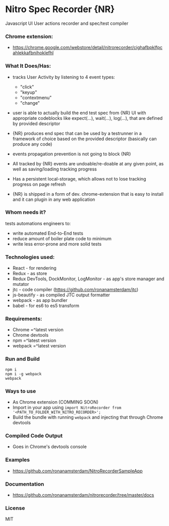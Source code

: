# Nitro Spec Recorder {NR}

Javascript UI User actions recorder and spec/test compiler


### Chrome extension:
  - https://chrome.google.com/webstore/detail/nitrorecorder/cighafbpklfpcahlekkafbnihoklefhl

### What It Does/Has:

  - tracks User Activity by listening to 4 event types:

      - "click"
      - "keyup"
      - "contextmenu"
      - "change"

  - user is able to actually build the end test spec from {NR} UI with appropriate codeblocks like expect(...), wait(...), log(...), that are defined by provided descriptor

  - {NR} produces end spec that can be used by a testrunner in a framework of choice based on the provided descriptor (basically can produce any code)

  - events propagation prevention is not going to block {NR}

  - All tracked by {NR} events are undoable/re-doable at any given point, as well as saving/loading tracking progress

  - Has a persistent local-storage, which allows not to lose tracking progress on page refresh

  - {NR} is shipped in a form of dev. chrome-extension that is easy to install and it can plugin in any web application


### Whom needs it?
 tests automations engineers to:
  - write automated End-to-End tests
  - reduce amount of boiler plate code to minimum
  - write less error-prone and more solid tests


### Technologies used:

  - React                                   - for rendering
  - Redux                                   - as store
  - Redux DevTools, DockMonitor, LogMonitor - as app's store manager and mutator
  - jtc                                     - code compiler (https://github.com/ronanamsterdam/jtc)
  - js-beautify                             - as compiled JTC output formatter
  - webpack                                 - as app bundler
  - babel                                   - for es6 to es5 transform


### Requirements:

  - Chrome  =^latest version
  - Chrome devtools
  - npm     =^latest version
  - webpack =^latest version


### Run and Build

  ```
  npm i
  npm i -g webpack
  webpack
  ```


### Ways to use

  - As Chrome extension (COMMING SOON)
  - Import in your app using ```import NitroRecorder from '<PATH_TO_FOLDER_WITH_NITRO_RECORDER>';```
  - Build the bundle with running ```webpack``` and injecting that through Chrome devtools


### Compiled Code Output

  - Goes in Chrome's devtools console


### Examples

  - https://github.com/ronanamsterdam/NitroRecorderSampleApp

### Documentation

  - https://github.com/ronanamsterdam/nitrorecorder/tree/master/docs

### License

MIT
